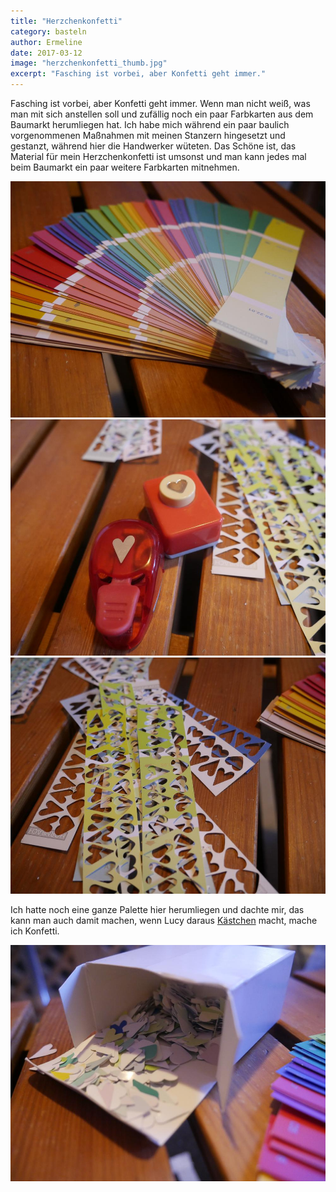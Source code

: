 ```yaml
---
title: "Herzchenkonfetti"
category: basteln
author: Ermeline
date: 2017-03-12
image: "herzchenkonfetti_thumb.jpg"
excerpt: "Fasching ist vorbei, aber Konfetti geht immer."
---
```


Fasching ist vorbei, aber Konfetti geht immer. Wenn man nicht weiß, was man mit sich anstellen soll und zufällig noch ein paar Farbkarten aus dem Baumarkt herumliegen hat. Ich habe mich während ein paar baulich vorgenommenen Maßnahmen mit meinen Stanzern hingesetzt und gestanzt, während hier die Handwerker wüteten. Das Schöne ist, das Material für mein Herzchenkonfetti ist umsonst und man kann jedes mal beim Baumarkt ein paar weitere Farbkarten mitnehmen. 

![Farbkarten](_1010565.JPG)
![Stanzer](_1010567.JPG)
![Ausgestanzt](_1010566.JPG)

Ich hatte noch eine ganze Palette hier herumliegen und dachte mir, das kann man auch damit machen, wenn Lucy daraus [Kästchen](/2017/02/lucy-hat-gewerkelt/) macht, mache ich Konfetti.

![Herzchenkonfetti](_1010570.JPG)


